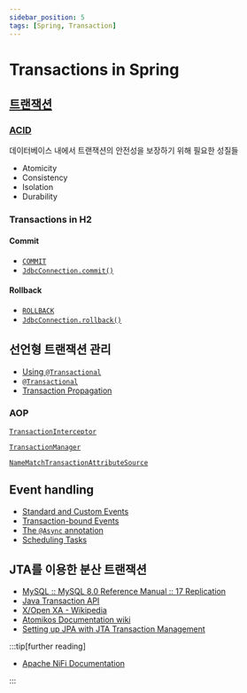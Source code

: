 ```yaml
---
sidebar_position: 5
tags: [Spring, Transaction]
---
```


# Transactions in Spring

## [트랜잭션](https://en.wikipedia.org/wiki/Database_transaction)

### [ACID](https://en.wikipedia.org/wiki/ACID)

데이터베이스 내에서 트랜잭션의 안전성을 보장하기 위해 필요한 성질들

- Atomicity
- Consistency
- Isolation
- Durability

### Transactions in H2

#### Commit

- [`COMMIT`](https://www.h2database.com/html/commands.html?highlight=rollback&search=rollback#commit)
- [`JdbcConnection.commit()`](https://www.h2database.com/javadoc/org/h2/jdbc/JdbcConnection.html#commit--)

#### Rollback

- [`ROLLBACK`](https://www.h2database.com/html/commands.html?highlight=rollback&search=rollback#rollback)
- [`JdbcConnection.rollback()`](https://www.h2database.com/javadoc/org/h2/jdbc/JdbcConnection.html#rollback--)

## 선언형 트랜잭션 관리

- [Using `@Transactional`](https://docs.spring.io/spring-framework/reference/data-access/transaction/declarative/annotations.html)
- [`@Transactional`](https://docs.spring.io/spring-framework/docs/current/javadoc-api/org/springframework/transaction/annotation/Transactional.html)
- [Transaction Propagation](https://docs.spring.io/spring-framework/reference/data-access/transaction/declarative/tx-propagation.html)

### AOP

[`TransactionInterceptor`](https://docs.spring.io/spring-framework/docs/current/javadoc-api/org/springframework/transaction/interceptor/TransactionInterceptor.html)

[`TransactionManager`](https://docs.spring.io/spring-framework/docs/current/javadoc-api/org/springframework/transaction/TransactionManager.html)

[`NameMatchTransactionAttributeSource`](https://docs.spring.io/spring-framework/docs/current/javadoc-api/org/springframework/transaction/interceptor/NameMatchTransactionAttributeSource.html)

## Event handling

- [Standard and Custom Events](https://docs.spring.io/spring-framework/reference/core/beans/context-introduction.html#context-functionality-events)
- [Transaction-bound Events](https://docs.spring.io/spring-framework/reference/data-access/transaction/event.html)
- [The `@Async` annotation](https://docs.spring.io/spring-framework/reference/integration/scheduling.html#scheduling-annotation-support)
- [Scheduling Tasks](https://spring.io/guides/gs/scheduling-tasks/)

## JTA를 이용한 분산 트랜잭션

- [MySQL :: MySQL 8.0 Reference Manual :: 17 Replication](https://dev.mysql.com/doc/refman/8.0/en/replication.html)
- [Java Transaction API](https://www.oracle.com/java/technologies/jta.html)
- [X/Open XA - Wikipedia](https://en.wikipedia.org/wiki/X/Open_XA)
- [Atomikos Documentation wiki](https://www.atomikos.com/Documentation/WebHome)
- [Setting up JPA with JTA Transaction Management](https://docs.spring.io/spring-framework/reference/data-access/orm/jpa.html#orm-jpa-jta)

:::tip[further reading]

- [Apache NiFi Documentation](https://nifi.apache.org/docs.html)

:::
